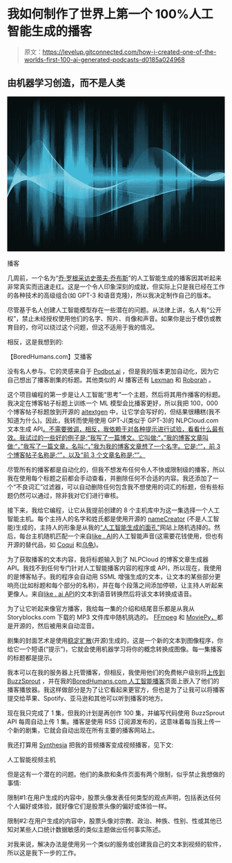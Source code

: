 # 我如何制作了世界上第一个 100%人工智能生成的播客

> 原文：<https://levelup.gitconnected.com/how-i-created-one-of-the-worlds-first-100-ai-generated-podcasts-d0185a024968>

## 由机器学习创造，而不是人类

![](img/bc1dd1b22d300e8635ece670e732e809.png)

播客

几周前，一个名为“[乔·罗根采访史蒂夫·乔布斯](https://podcast.ai)”的人工智能生成的播客因其听起来非常真实而迅速走红。这是一个令人印象深刻的成就，但实际上只是我已经在工作的各种技术的高级组合(如 GPT-3 和语音克隆)，所以我决定制作自己的版本。

尽管基于名人创建人工智能模型存在一些潜在的问题。从法律上讲，名人有“公开权”，禁止未经授权使用他们的名字、照片、肖像和声音。如果你是出于模仿或教育目的，你可以绕过这个问题，但这不适用于我的情况。

相反，这是我想到的:

【BoredHumans.com】艾播客

没有名人参与。它的灵感来自于 [Podbot.ai](https://podbot.ai) ，但是我的版本更加自动化，因为它自己想出了播客剧集的标题。其他类似的 AI 播客还有 [Lexman](https://lexman.rocks) 和 [Roborah](https://roborah.podbean.com) 。

这个项目编程的第一步是让人工智能“思考”一个主题，然后将其用作播客的标题。我决定在博客帖子标题上训练一个 ML 模型会比播客更好，所以我把 100，000 个博客帖子标题放到开源的 [aitextgen](https://github.com/minimaxir/aitextgen) 中，让它学会写好的，但结果很糟糕(我不知道为什么)。因此，我转而使用使用 GPT-J(类似于 GPT-3)的 NLPCloud.com 文本生成 API[。不需要微调，相反，我依赖于对各种提示进行试验，看看什么最有效。我试过的一些好的例子是:“我写了一篇博文。它叫做:“，”我的博客文章叫做:“，”我写了一篇文章，名叫:“，”我为我的博客文章想了一个名字。它是:“”，前 3 个博客帖子名称是:“”，以及“前 3 个文章名称是:“”。](https://nlpcloud.com/home/playground/text-generation)

尽管所有的播客都是自动化的，但我不想发布任何令人不快或限制级的播客，所以我在使用每个标题之前都会手动查看，并删除任何不合适的内容。我还添加了一个“不良词汇”过滤器，可以自动删除任何包含我不想使用的词汇的标题，但有些标题仍然可以通过，除非我对它们进行审核。

接下来，我给它编程，让它从我提前创建的 8 个主机库中为这一集选择一个人工智能主机。每个主持人的名字和姓氏都是使用开源的 [nameCreator](https://github.com/JHudd435/nameCreator) (不是人工智能)生成的，主持人的形象是从我的[“人工智能生成的面孔”](https://boredhumans.com/faces.php)网站上随机选择的。然后，每台主机随机匹配一个来自[like . AI](https://resemble.ai)的人工智能声音(这需要花钱使用，但也有开源的替代品，如 [Coqui](https://github.com/coqui-ai/TTS) 和[乌龟](https://github.com/neonbjb/tortoise-tts))。

为了获取播客的文本内容，我将标题输入到了 NLPCloud 的博客文章生成器 API。我找不到任何专门针对人工智能播客内容的程序或 API，所以现在，我使用的是博客帖子。我的程序会自动用 SSML 增强生成的文本，让文本的某些部分更响亮(比如标题和每个部分的名称)，并在每个段落之间添加停顿，让主持人听起来更像人。来自[like . ai API](https://www.resemble.ai)的文本到语音转换然后将该文本转换成语音。

为了让它听起来像官方播客，我给每一集的介绍和结尾音乐都是从我从 Storyblocks.com 下载的 MP3 文件库中随机挑选的。 [FFmpeg](https://ffmpeg.org) 和 [MoviePy，](https://github.com/Zulko/moviepy)都是开源的，然后被用来自动混音。

剧集的封面艺术是使用[稳定扩散](https://stability.ai/blog/stable-diffusion-public-release)(开源)生成的，这是一个新的文本到图像程序，你给它一个短语(“提示”)，它就会使用机器学习将你的概念转换成图像。每一集播客的标题都是提示。

我本可以在我的服务器上托管播客，但相反，我使用他们的免费帐户级别将[上传到 BuzzSprout](https://www.buzzsprout.com) ，并在我的[BoredHumans.com 人工智能播客](https://boredhumans.com/podcasts.php)页面上嵌入了他们的播客播放器。我这样做部分是为了让它看起来更官方，但也是为了让我可以将播客提交给苹果、Spotify、亚马逊和其他可以听到播客的地方。

现在我只完成了 1 集，但我的计划是再创作 100 集，并编写代码使用 BuzzSprout API 每周自动上传 1 集。播客是使用 RSS 订阅源发布的，这意味着每当我上传一个新的剧集，它就会自动出现在所有主要的播客网站上。

我还打算用 [Synthesia](https://www.synthesia.io) 把我的音频播客变成视频播客，见下文:

人工智能视频主机

但是这有一个潜在的问题。他们的条款和条件页面有两个限制，似乎禁止我想做的事情:

限制#1:在用户生成的内容中，股票头像发表任何类型的观点声明，包括表达任何个人偏好或体验，就好像它们是股票头像的偏好或体验一样。

限制#2:在用户生成的内容中，股票头像对宗教、政治、种族、性别、性或其他已知对某些人口统计数据敏感的类似主题做出任何事实陈述。

对我来说，解决办法是使用另一个类似的服务或创建我自己的文本到视频的软件，所以这是我下一步的工作。